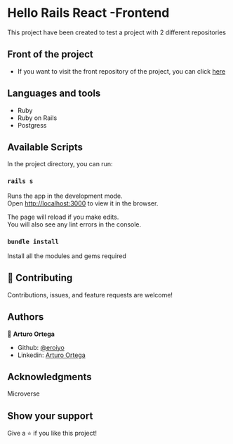 # Hello Rails React -Frontend

This project have been created to test a project with 2 different repositories


## Front of the project

- If you want to visit the front repository of the project, you can click [here](https://github.com/eroiyo/hello-rails-react-front-end/)
## Languages and tools

- Ruby
- Ruby on Rails
- Postgress

## Available Scripts

In the project directory, you can run:

### `rails s`

Runs the app in the development mode.\
Open [http://localhost:3000](http://localhost:3000) to view it in the browser.

The page will reload if you make edits.\
You will also see any lint errors in the console.

### `bundle install`

Install all the modules and gems required

## 🤝 Contributing

Contributions, issues, and feature requests are welcome!

## Authors

👤 **Arturo Ortega**

- Github: [@eroiyo](https://github.com/eroiro)
- Linkedin: [Arturo Ortega](https://www.linkedin.com/in/carlos-arturo-ortega-guanipa-39a1a5204/)

## Acknowledgments

Microverse

## Show your support

Give a ⭐️ if you like this project!

